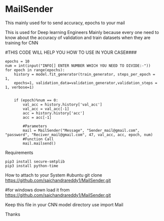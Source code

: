 # MailSender
This mainly used for to send accuracy, epochs to your mail 


This is used for Deep learning Engineers Mainly because every one need to know about the accuracy of validation and train datasets when they are training for CNN 


#THIS CODE WILL HELP YOU HOW TO USE IN YOUR CASE####

	epochs = 10
	num = int(input("INFO[] ENTER NUMBER WHICH YOU NEED TO DIVIDE:-"))
	for epoch in range(epochs):
		history = model.fit_generator(train_generator, steps_per_epoch = 1,
		epochs=1, validation_data=validation_generator,validation_steps = 1, verbose=1)


		if (epoch)%num == 0:
			val_acc = history.history['val_acc']
			val_acc = val_acc[-1]
			acc = history.history['acc']
			acc = acc[-1]
			
			#Parameters
			mail = MailSender("Message", "Sender_mail@gmail.com", "password", "Reciver_mail@gmail.com", 47, val_acc, acc, epoch, num) 
			#Function Call
			mail.mailsend()
			
			
			
Requirements

	pip3 install secure-smtplib
	pip3 install python-time
	

How to attach to your System
#ubuntu
	git clone https://github.com/saichandrareddy1/MailSender.git
	
#for windows
	down load it from https://github.com/saichandrareddy1/MailSender.git
	
Keep this file in your CNN model directory
use 
	import Mail

Thanks
	
